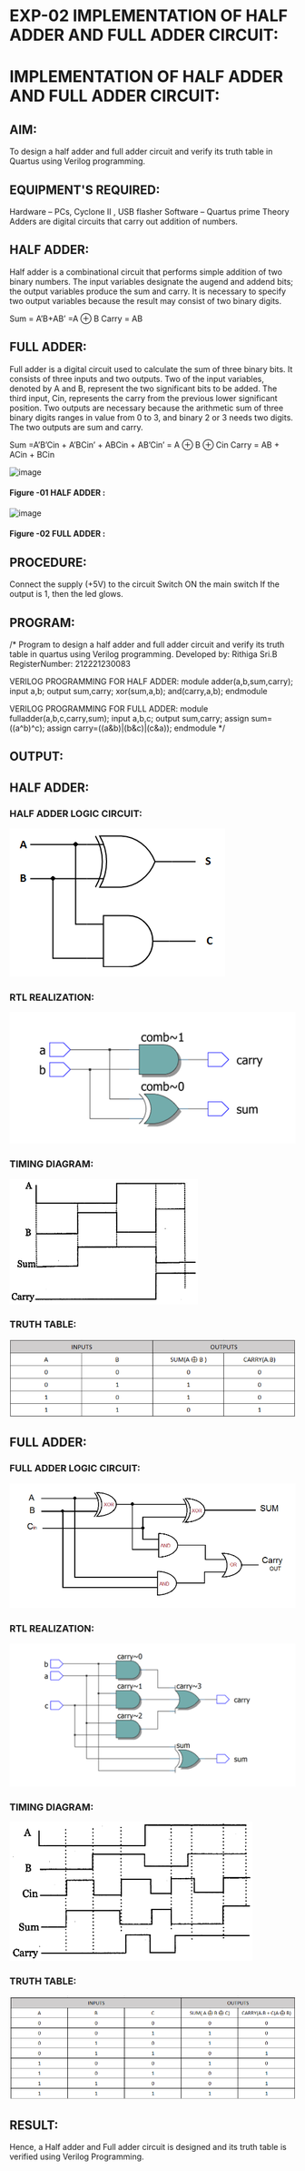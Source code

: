# EXP-02 IMPLEMENTATION OF HALF ADDER AND FULL ADDER CIRCUIT:

#  IMPLEMENTATION OF HALF ADDER AND FULL ADDER CIRCUIT:
## AIM:
To design a half adder and full adder circuit and verify its truth table in Quartus using Verilog programming.

## EQUIPMENT'S REQUIRED:
Hardware – PCs, Cyclone II , USB flasher
Software – Quartus prime
Theory
Adders are digital circuits that carry out addition of numbers.

## HALF ADDER:
Half adder is a combinational circuit that performs simple addition of two binary numbers. The input variables designate the augend and addend bits; the output variables produce the sum and carry. It is necessary to specify two output variables because the result may consist of two binary digits.

Sum = A’B+AB’ =A ⊕ B  Carry = AB

## FULL ADDER:
Full adder is a digital circuit used to calculate the sum of three binary bits. It consists of three inputs and two outputs. Two of the input variables, denoted by A and B, represent the two significant bits to be added. The third input, Cin, represents the carry from the previous lower significant position. Two outputs are necessary because the arithmetic sum of three binary digits ranges in value from 0 to 3, and binary 2 or 3 needs two digits. The two outputs are sum and carry.

Sum =A’B’Cin + A’BCin’ + ABCin + AB’Cin’ = A ⊕ B ⊕ Cin  Carry = AB + ACin + BCin

 ![image](https://user-images.githubusercontent.com/36288975/163552156-a13e5a56-c638-4110-97d9-8896907c8d25.png)

#### Figure -01 HALF ADDER :


![image](https://user-images.githubusercontent.com/36288975/163552057-b3547877-6d07-45b4-b7e0-bcfebfad9e1d.png)

#### Figure -02 FULL ADDER :

## PROCEDURE:

Connect the supply (+5V) to the circuit
Switch ON the main switch
If the output is 1, then the led glows.

## PROGRAM:
/*
Program to design a half adder and full adder circuit and verify its truth table in quartus using Verilog programming.
Developed by: Rithiga Sri.B
RegisterNumber: 212221230083

VERILOG PROGRAMMING FOR HALF ADDER:
module adder(a,b,sum,carry);
input a,b;
output sum,carry;
xor(sum,a,b);
and(carry,a,b);
endmodule

VERILOG PROGRAMMING FOR FULL ADDER:
module fulladder(a,b,c,carry,sum);
input a,b,c;
output sum,carry;
assign sum=((a^b)^c);
assign carry=((a&b)|(b&c)|(c&a));
endmodule
*/


## OUTPUT:
## HALF ADDER:
### HALF ADDER LOGIC CIRCUIT:
![output](./pic1.png)
### RTL REALIZATION:
![output](./halfadder.png)
### TIMING DIAGRAM:
![output](./halftiming.png)
### TRUTH TABLE:
![output](./halftruth.png)

## FULL ADDER:
### FULL ADDER LOGIC CIRCUIT:
![output](./pic2.png)
### RTL REALIZATION:
![output](./fulladder.png)
### TIMING DIAGRAM:
![output](./fulltiming.png)
### TRUTH TABLE:
![output](./fulltruth.png)

## RESULT:
Hence, a Half adder and Full adder circuit is designed and its truth table is verified using Verilog Programming.
